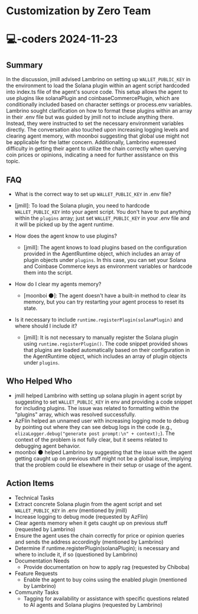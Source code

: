 # Customization by Zero Team

# 💻-coders 2024-11-23

## Summary
 In the discussion, jmill advised Lambrino on setting up `WALLET_PUBLIC_KEY` in the environment to load the Solana plugin within an agent script hardcoded into index.ts file of the agent's source code. This setup allows the agent to use plugins like solanaPlugin and coinbaseCommercePlugin, which are conditionally included based on character settings or process.env variables. Lambrino sought clarification on how to format these plugins within an array in their .env file but was guided by jmill not to include anything there. Instead, they were instructed to set the necessary environment variables directly. The conversation also touched upon increasing logging levels and clearing agent memory, with moonboi suggesting that global use might not be applicable for the latter concern. Additionally, Lambrino expressed difficulty in getting their agent to utilize the chain correctly when querying coin prices or opinions, indicating a need for further assistance on this topic.

## FAQ
 - What is the correct way to set up `WALLET_PUBLIC_KEY` in .env file?
  - [jmill]: To load the Solana plugin, you need to hardcode `WALLET_PUBLIC_KEY` into your agent script. You don't have to put anything within the `plugins` array; just set `WALLET_PUBLIC_KEY` in your .env file and it will be picked up by the agent runtime.

- How does the agent know to use plugins?
  - [jmill]: The agent knows to load plugins based on the configuration provided in the AgentRuntime object, which includes an array of plugin objects under `plugins`. In this case, you can set your Solana and Coinbase Commerce keys as environment variables or hardcode them into the script.

- How do I clear my agents memory?
  - [moonboi 🌑]: The agent doesn't have a built-in method to clear its memory, but you can try restarting your agent process to reset its state.

- Is it necessary to include `runtime.registerPlugin(solanaPlugin)` and where should I include it?
  - [jmill]: It is not necessary to manually register the Solana plugin using `runtime.registerPlugin()`. The code snippet provided shows that plugins are loaded automatically based on their configuration in the AgentRuntime object, which includes an array of plugin objects under `plugins`.

## Who Helped Who
 - jmill helped Lambrino with setting up solana plugin in agent script by suggesting to set `WALLET_PUBLIC_KEY` in env and providing a code snippet for including plugins. The issue was related to formatting within the "plugins" array, which was resolved successfully.
- AzFlin helped an unnamed user with increasing logging mode to debug by pointing out where they can see debug logs in the code (e.g., `elizaLogger.debug("generate post prompt:\n" + context);`). The context of the problem is not fully clear, but it seems related to debugging agent behavior.
- moonboi 🌑 helped Lambrino by suggesting that the issue with the agent getting caught up on previous stuff might not be a global issue, implying that the problem could lie elsewhere in their setup or usage of the agent.

## Action Items
 - Technical Tasks
  - Extract concrete Solana plugin from the agent script and set `WALLET_PUBLIC_KEY` in .env (mentioned by jmill)
  - Increase logging to debug mode (requested by AzFlin)
  - Clear agents memory when it gets caught up on previous stuff (requested by Lambrino)
  - Ensure the agent uses the chain correctly for price or opinion queries and sends the address accordingly (mentioned by Lambrino)
  - Determine if runtime.registerPlugin(solanaPlugin); is necessary and where to include it, if so (questioned by Lambrino)
- Documentation Needs
  - Provide documentation on how to apply rag (requested by Chiboba)
- Feature Requests
  - Enable the agent to buy coins using the enabled plugin (mentioned by Lambrino)
- Community Tasks
  - Tagging for availability or assistance with specific questions related to AI agents and Solana plugins (requested by Lambrino)

